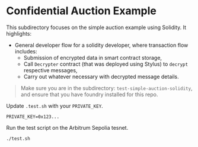 # Confidential Auction Example

This subdirectory focuses on the simple auction example using Solidity. It highlights:

- General developer flow for a solidity developer, where transaction flow includes:
   - Submission of encrypted data in smart contract storage, 
   - Call `Decrypter` contract (that was deployed using Stylus) to `decrypt` respective messages, 
   - Carry out whatever necessary with decrypted message details.

> Make sure you are in the subdirectory: `test-simple-auction-solidity`, and ensure that you have foundry installed for this repo.

<!-- TODO: Commented out anvil setup as it is not working right now - see issue #3 -->

<!-- Start a local fork of the Arbitrum Sepolia testenet on your machine by running:

```
anvil --fork-url https://sepolia-rollup.arbitrum.io/rpc
``` -->

Update `.test.sh` with your `PRIVATE_KEY`.

`PRIVATE_KEY=0x123...`

Run the test script on the Arbitrum Sepolia tesnet.

`./test.sh`

<!-- ---

## TODO - Results

Upon running the test, key things to note include:

1. ... -->
